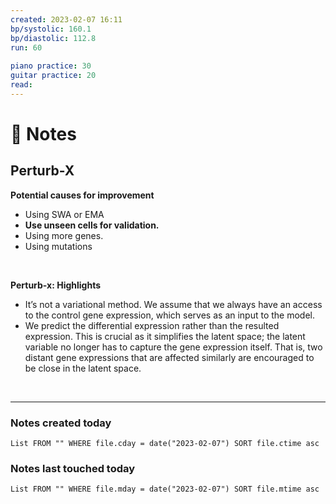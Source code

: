 ```yaml
---
created: 2023-02-07 16:11
bp/systolic: 160.1
bp/diastolic: 112.8
run: 60 
	
piano practice: 30
guitar practice: 20
read: 
---
```






# 📝 Notes

## Perturb-X


**Potential causes for improvement**

* Using SWA or EMA
* **Use unseen cells for validation.**
* Using more genes.
* Using mutations

⠀

**Perturb-x: Highlights**

* It’s not a variational method. We assume that we always have an access to the control gene expression, which serves as an input to the model.
* We predict the differential expression rather than the resulted expression. This is crucial as it simplifies the latent space; the latent variable no longer has to capture the gene expression itself. That is, two distant gene expressions that are affected similarly are encouraged to be close in the latent space.

⠀











---
### Notes created today
```dataview
List FROM "" WHERE file.cday = date("2023-02-07") SORT file.ctime asc
```

### Notes last touched today
```dataview
List FROM "" WHERE file.mday = date("2023-02-07") SORT file.mtime asc
```